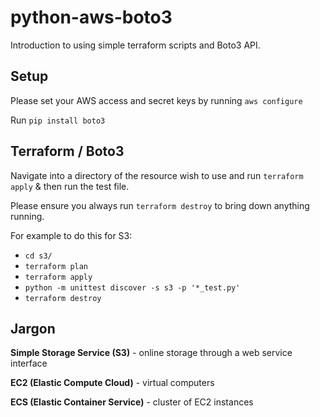 # python-aws-boto3
Introduction to using simple terraform scripts and Boto3 API.

## Setup
Please set your AWS access and secret keys by running `aws configure`

Run `pip install boto3`

## Terraform / Boto3
Navigate into a directory of the resource wish to use and run `terraform apply` & then run the test file.

Please ensure you always run `terraform destroy` to bring down anything running.

For example to do this for S3:
- `cd s3/`
- `terraform plan`
- `terraform apply`
- `python -m unittest discover -s s3 -p '*_test.py'`
- `terraform destroy`

## Jargon

**Simple Storage Service (S3)** - online storage through a web service interface

**EC2 (Elastic Compute Cloud)** - virtual computers

**ECS (Elastic Container Service)** - cluster of EC2 instances